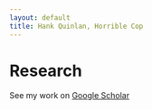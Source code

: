 ```yaml
---
layout: default
title: Hank Quinlan, Horrible Cop
---
```


# Research
See my work on [Google Scholar](https://scholar.google.com/citations?user=aTBY7vAAAAAJ&hl=en&oi=ao "Scholar page")
